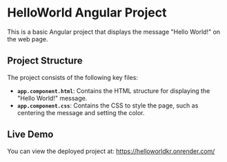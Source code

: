 # HelloWorld Angular Project

This is a basic Angular project that displays the message "Hello World!" on the web page.

## Project Structure

The project consists of the following key files:

- **`app.component.html`**: Contains the HTML structure for displaying the "Hello World!" message.
- **`app.component.css`**: Contains the CSS to style the page, such as centering the message and setting the color.
  
## Live Demo

You can view the deployed project at:  https://helloworldkr.onrender.com/
